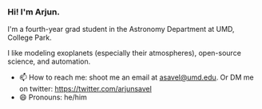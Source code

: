 ### Hi! I'm Arjun.

I'm a fourth-year grad student in the Astronomy Department at UMD, College Park.

I like modeling exoplanets (especially their atmospheres), open-source science, and automation.

- 📫 How to reach me: shoot me an email at asavel@umd.edu. Or DM me on twitter: https://twitter.com/arjunsavel
- 😄 Pronouns: he/him
